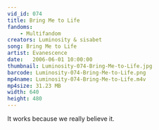 ```yaml
---
vid_id: 074
title: Bring Me to Life
fandoms:
    - Multifandom
creators: Luminosity & sisabet
song: Bring Me to Life
artist: Evanescence
date:   2006-06-01 10:00:00
thumbnail: Luminosity-074-Bring-Me-to-Life.jpg
barcode: Luminosity-074-Bring-Me-to-Life.png
mp4name: Luminosity-074-Bring-Me-to-Life.m4v
mp4size: 31.23 MB
width: 640
height: 480
---
```


It works because we really believe it.
